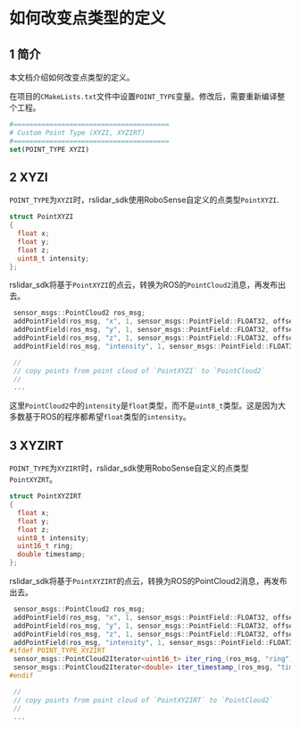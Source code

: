 # 如何改变点类型的定义

## 1 简介

本文档介绍如何改变点类型的定义。

在项目的```CMakeLists.txt```文件中设置`POINT_TYPE`变量。修改后，需要重新编译整个工程。

```cmake
#=======================================
# Custom Point Type (XYZI, XYZIRT)
#=======================================
set(POINT_TYPE XYZI)
```

## 2 XYZI

`POINT_TYPE`为`XYZI`时，rslidar_sdk使用RoboSense自定义的点类型```PointXYZI```. 

```c++
struct PointXYZI
{
  float x;
  float y;
  float z;
  uint8_t intensity;
};
```

rslidar_sdk将基于`PointXYZI`的点云，转换为ROS的`PointCloud2`消息，再发布出去。

```c++
 sensor_msgs::PointCloud2 ros_msg;
 addPointField(ros_msg, "x", 1, sensor_msgs::PointField::FLOAT32, offset);
 addPointField(ros_msg, "y", 1, sensor_msgs::PointField::FLOAT32, offset);
 addPointField(ros_msg, "z", 1, sensor_msgs::PointField::FLOAT32, offset);
 addPointField(ros_msg, "intensity", 1, sensor_msgs::PointField::FLOAT32, offset);

 // 
 // copy points from point cloud of `PointXYZI` to `PointCloud2`
 //
 ...
```

这里`PointCloud2`中的`intensity`是`float`类型，而不是`uint8_t`类型。这是因为大多数基于ROS的程序都希望`float`类型的`intensity`。

## 3 XYZIRT

`POINT_TYPE`为`XYZIRT`时，rslidar_sdk使用RoboSense自定义的点类型```PointXYZRT```。

```c++
struct PointXYZIRT
{
  float x;
  float y;
  float z;
  uint8_t intensity;
  uint16_t ring;
  double timestamp;
};
```

rslidar_sdk将基于`PointXYZIRT`的点云，转换为ROS的PointCloud2消息，再发布出去。

```c++
 sensor_msgs::PointCloud2 ros_msg;
 addPointField(ros_msg, "x", 1, sensor_msgs::PointField::FLOAT32, offset);
 addPointField(ros_msg, "y", 1, sensor_msgs::PointField::FLOAT32, offset);
 addPointField(ros_msg, "z", 1, sensor_msgs::PointField::FLOAT32, offset);
 addPointField(ros_msg, "intensity", 1, sensor_msgs::PointField::FLOAT32, offset);
#ifdef POINT_TYPE_XYZIRT
 sensor_msgs::PointCloud2Iterator<uint16_t> iter_ring_(ros_msg, "ring");
 sensor_msgs::PointCloud2Iterator<double> iter_timestamp_(ros_msg, "timestamp");
#endif

 // 
 // copy points from point cloud of `PointXYZIRT` to `PointCloud2`
 //
 ...
```

